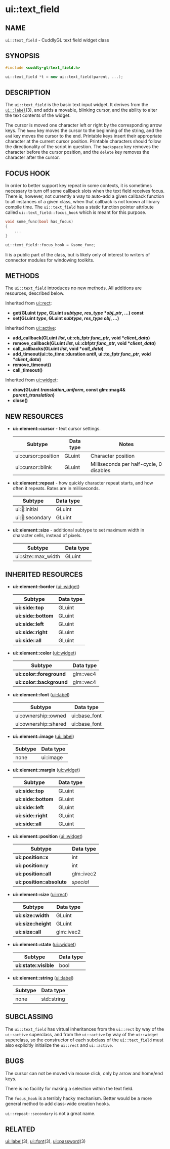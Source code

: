 ui::text_field
==============

## NAME ##

`ui::text_field` - CuddlyGL text field widget class

## SYNOPSIS ##

```cpp
#include <cuddly-gl/text_field.h>

ui::text_field *t = new ui::text_field(parent, ...);
```

## DESCRIPTION ##

The `ui::text_field` is the basic text input widget.  It derives from
the [`ui::label`](ui-label.md)(3), and adds a movable, blinking
cursor, and the ability to alter the text contents of the widget.

The cursor is moved one character left or right by the corresponding
arrow keys.  The `home` key moves the cursor to the beginning of the
string, and the `end` key moves the cursor to the end.  Printable keys
insert their appropriate character at the current cursor position.
Printable characters should follow the directionality of the script in
question.  The `backspace` key removes the character before the cursor
position, and the `delete` key removes the character after the cursor.

## FOCUS HOOK ##

In order to better support key repeat in some contexts, it is
sometimes necessary to turn off some callback slots when the text
field receives focus.  There is, however, not currently a way to
auto-add a given callback function to all instances of a given class,
when that callback is not known at library compile time.  The
`ui::text_field` has a static function pointer attribute called
`ui::text_field::focus_hook` which is meant for this purpose.

```cpp
void some_func(bool has_focus)
{
    ...
}

ui::text_field::focus_hook = &some_func;
```

Ii is a public part of the class, but is likely only of interest to
writers of connector modules for windowing toolkits.

## METHODS ##

The `ui::text_field` introduces no new methods.  All additions are
resources, described below.

Inherited from [ui::rect](ui-rect.md):

* **get(GLuint _type_, GLuint _subtype_, _res_type_ \*_obj_ptr_, ...) const**
* **set(GLuint _type_, GLuint _subtype_, _res_type_ _obj_, ...)**

Inherited from [ui::active](ui-active.md):

* **add_callback(GLuint _list_, ui::cb_fptr _func_ptr_, void \*_client_data_)**
* **remove_callback(GLuint _list_, ui::cbfptr _func_ptr_, void \*_client_data_)**
* **call_callbacks(GLuint _list_, void \*_call_data_)**
* **add_timeout(ui::to_time::duration _until_, ui::to_fptr _func_ptr_, void \*_client_data_)**
* **remove_timeout()**
* **call_timeout()**

Inherited from [ui::widget](ui-widget.md):

* **draw(GLuint _translation_uniform_, const glm::mag4& _parent_translation_)**
* **close()**

## NEW RESOURCES ##

* **ui::element::cursor** - text cursor settings.

  | Subtype              | Data type | Notes                                   |
  | -------------------- | --------- | --------------------------------------- |
  | ui::cursor::position | GLuint    | Character position                      |
  | ui::cursor::blink    | GLuint    | Milliseconds per half-cycle, 0 disables |

* **ui::element::repeat** - how quickly character repeat starts, and
  how often it repeats.  Rates are in milliseconds.

  | Subtype               | Data type |
  | --------------------- | --------- |
  | ui::repeat::initial   | GLuint    |
  | ui::repeat::secondary | GLuint    |

* **ui::element::size** - additional subtype to set maximum width in
  character cells, instead of pixels.

  | Subtype             | Data type |
  | ------------------- | --------- |
  | ui::size::max_width | GLuint    |

## INHERITED RESOURCES ##

* **ui::element::border** ([ui::widget](ui-widget.md))

  | Subtype              | Data type |
  | -------------------- | --------- |
  | **ui::side::top**    | GLuint    |
  | **ui::side::bottom** | GLuint    |
  | **ui::side::left**   | GLuint    |
  | **ui::side::right**  | GLuint    |
  | **ui::side::all**    | GLuint    |

* **ui::element::color** ([ui::widget](ui-widget.md))

  | Subtype                   | Data type |
  | ------------------------- | --------- |
  | **ui::color::foreground** | glm::vec4 |
  | **ui::color::background** | glm::vec4 |

* **ui::element::font** ([ui::label](ui-label.md))

  | Subtype               | Data type     |
  | --------------------- | ------------- |
  | ui::ownership::owned  | ui::base_font |
  | ui::ownership::shared | ui::base_font |

* **ui::element::image** ([ui::label](ui-label.md))

  | Subtype | Data type |
  | ------- | --------- |
  | none    | ui::image |

* **ui::element::margin** ([ui::widget](ui-widget.md))

  | Subtype              | Data type |
  | -------------------- | --------- |
  | **ui::side::top**    | GLuint    |
  | **ui::side::bottom** | GLuint    |
  | **ui::side::left**   | GLuint    |
  | **ui::side::right**  | GLuint    |
  | **ui::side::all**    | GLuint    |

* **ui::element::position** ([ui::widget](ui-widget.md))

  | Subtype                    | Data type  |
  | -------------------------- | ---------- |
  | **ui::position::x**        | int        |
  | **ui::position::y**        | int        |
  | **ui::position::all**      | glm::ivec2 |
  | **ui::position::absolute** | *special*  |

* **ui::element::size** ([ui::rect](ui-rect.md))

  | Subtype              | Data type  |
  | -------------------- | ---------- |
  | **ui::size::width**  | GLuint     |
  | **ui::size::height** | GLuint     |
  | **ui::size::all**    | glm::ivec2 |

* **ui::element::state** ([ui::widget](ui-widget.md))

  | Subtype                | Data type |
  | ---------------------- | --------- |
  | **ui::state::visible** | bool      |

* **ui::element::string** ([ui::label](ui-label.md))

  | Subtype | Data type   |
  | ------- | ----------- |
  | none    | std::string |

## SUBCLASSING ##

The `ui::text_field` has virtual inheritances from the `ui::rect` by
way of the `ui::active` superclass, and from the `ui::active` by way
of the `ui::widget` superclass, so the constructor of each subclass of
the `ui::text_field` must also explicitly initialize the `ui::rect`
and `ui::active`.

## BUGS ##

The cursor can not be moved via mouse click, only by arrow and
home/end keys.

There is no facility for making a selection within the text field.

The `focus_hook` is a terribly hacky mechanism.  Better would be a
more general method to add class-wide creation hooks.

`ui::repeat::secondary` is not a great name.

## RELATED ##

[ui::label](ui-label.md)(3), [ui::font](ui-font.md)(3),
[ui::password](ui-password.md)(3)

